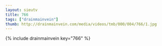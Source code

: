 ```yaml
--- 
layout: sieutv
title: 766
tags: ["drainmainvein"]
thumb: http://drainmainvein.com/media/videos/tmb/000/004/766/1.jpg
---
```

{% include drainmainvein key="766" %} 
